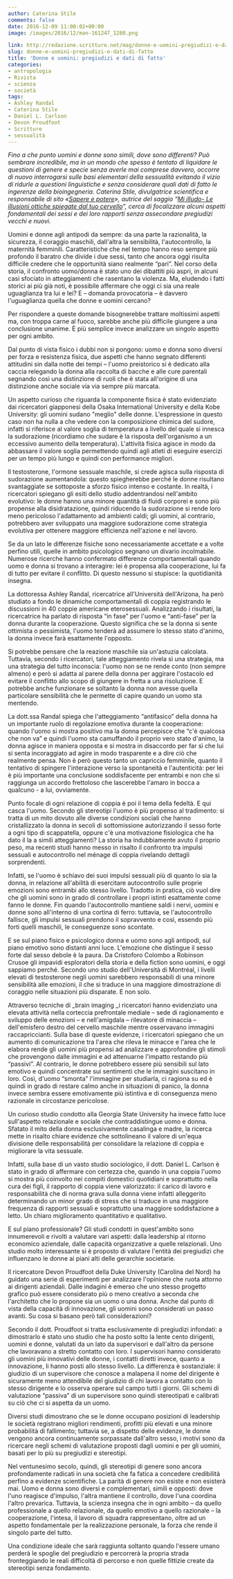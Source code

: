 ```yaml
---
author: Caterina Stile
comments: false
date: 2016-12-09 11:00:02+00:00
image: /images/2016/12/man-161247_1280.png

link: http://redazione.scritture.net/mag/donne-e-uomini-pregiudizi-e-dati-di-fatto/
slug: donne-e-uomini-pregiudizi-e-dati-di-fatto
title: 'Donne e uomini: pregiudizi e dati di fatto'
categories:
- antropologia
- Rivista
- scienza
- società
tags:
- Ashley Randal
- Caterina Stile
- Daniel L. Carlson
- Devon Proudfoot
- Scritture
- sessualità
---
```


_Fino a che punto uomini e donne sono simili, dove sono differenti? Può sembrare incredibile, ma in un mondo che spesso è tentato di liquidare le questioni di genere e specie senza averle mai comprese davvero, occorre di nuovo interrogarsi sulle basi elementari della sessualità evitando il vizio di ridurle a questioni linguistiche e senza considerare quali dati di fatto le ingerenze della bioingegneria. Caterina Stile, divulgatrice scientifica e responsabile di sito «[Sapere e potere](http://www.saperepotere.it)», autrice del saggio “[Mi illudo- Le illusioni ottiche spiegate dal tuo cervello](http://www.saperepotere.it/ebook.html)”, cerca di focalizzare alcuni aspetti fondamentali dei sessi e dei loro rapporti senza assecondare pregiudizi vecchi e nuovi._



Uomini e donne agli antipodi da sempre: da una parte la razionalità, la sicurezza, il coraggio maschili, dall'altra la sensibilità, l'autocontrollo, la maternità femminili. Caratteristiche che nel tempo hanno reso sempre più profondo il baratro che divide i due sessi, tanto che ancora oggi risulta difficile credere che le opportunità siano realmente “pari”. Nel corso della storia, il confronto uomo/donna è stato uno dei dibattiti più aspri, in alcuni casi sfociato in atteggiamenti che rasentano la violenza. Ma, eludendo i fatti storici ai più già noti, è possibile affermare che oggi ci sia una reale uguaglianza tra lui e lei? E – domanda provocatoria – è davvero l'uguaglianza quella che donne e uomini cercano?



Per rispondere a queste domande bisognerebbe trattare moltissimi aspetti ma, con troppa carne al fuoco, sarebbe anche più difficile giungere a una conclusione unanime. È più semplice invece analizzare un singolo aspetto per ogni ambito.

Dal punto di vista fisico i dubbi non si pongono: uomo e donna sono diversi per forza e resistenza fisica, due aspetti che hanno segnato differenti attitudini sin dalla notte dei tempi – l'uomo preistorico si è dedicato alla caccia relegando la donna alla raccolta di bacche e alle cure parentali segnando così una distinzione di ruoli che è stata all'origine di una distinzione anche sociale via via sempre più marcata.

Un aspetto curioso che riguarda la componente fisica è stato evidenziato dai ricercatori giapponesi della Osaka International University e della Kobe University: gli uomini sudano "meglio" delle donne. L'espressione in questo caso non ha nulla a che vedere con la composizione chimica del sudore, infatti si riferisce al valore soglia di temperatura a livello del quale si innesca la sudorazione (ricordiamo che sudare è la risposta dell'organismo a un eccessivo aumento della temperatura). L'attività fisica agisce in modo da abbassare il valore soglia permettendo quindi agli atleti di eseguire esercizi per un tempo più lungo e quindi con performance migliori.

Il testosterone, l'ormone sessuale maschile, si crede agisca sulla risposta di sudorazione aumentandola: questo spiegherebbe perché le donne risultano svantaggiate se sottoposte a sforzo fisico intenso e costante. In realtà, i ricercatori spiegano gli esiti dello studio addentrandosi nell'ambito evolutivo: le donne hanno una minore quantità di fluidi corporei e sono più propense alla disidratazione, quindi riducendo la sudorazione si rende loro meno pericoloso l'adattamento ad ambienti caldi; gli uomini, al contrario, potrebbero aver sviluppato una maggiore sudorazione come strategia evolutiva per ottenere maggiore efficienza nell'azione e nel lavoro.

Se da un lato le differenze fisiche sono necessariamente accettate e a volte perfino utili, quelle in ambito psicologico segnano un divario incolmabile. Numerose ricerche hanno confermato differenze comportamentali quando uomo e donna si trovano a interagire: lei è propensa alla cooperazione, lui fa di tutto per evitare il conflitto. Di questo nessuno si stupisce: la quotidianità insegna.

La dottoressa Ashley Randal, ricercatrice all'Università dell'Arizona, ha però studiato a fondo le dinamiche comportamentali di coppia registrando le discussioni in 40 coppie americane eterosessuali. Analizzando i risultati, la ricercatrice ha parlato di risposta “in fase” per l'uomo e “anti-fase” per la donna durante la cooperazione. Questo significa che se la donna si sente ottimista o pessimista, l'uomo tenderà ad assumere lo stesso stato d'animo, la donna invece farà esattamente l'opposto.

Si potrebbe pensare che la reazione maschile sia un'astuzia calcolata. Tuttavia, secondo i ricercatori, tale atteggiamento rivela sì una strategia, ma una strategia del tutto inconscia: l'uomo non se ne rende conto (non sempre almeno) e però si adatta al parere della donna per aggirare l'ostacolo ed evitare il conflitto allo scopo di giungere in fretta a una risoluzione. E potrebbe anche funzionare se soltanto la donna non avesse quella particolare sensibilità che le permette di capire quando un uomo sta mentendo.

La dott.ssa Randal spiega che l'atteggiamento “antifasico” della donna ha un importante ruolo di regolazione emotiva durante la cooperazione: quando l'uomo si mostra positivo ma la donna percepisce che “c'è qualcosa che non va” e quindi l'uomo sta camuffando il proprio vero stato d'animo, la donna agisce in maniera opposta e si mostra in disaccordo per far sì che lui si senta incoraggiato ad agire in modo trasparente e a dire ciò che realmente pensa. Non è però questo tanto un capriccio femminile, quanto il tentativo di spingere l'interazione verso la spontaneità e l'autenticità: per lei è più importante una conclusione soddisfacente per entrambi e non che si raggiunga un accordo frettoloso che lascerebbe l'amaro in bocca a qualcuno - a lui, ovviamente.

Punto focale di ogni relazione di coppia è poi il tema della fedeltà. E qui casca l'uomo. Secondo gli stereotipi l'uomo è più propenso al tradimento: si tratta di un mito dovuto alle diverse condizioni sociali che hanno cristallizzato la donna in secoli di sottomissione autorizzando il sesso forte a ogni tipo di scappatella, oppure c'è una motivazione fisiologica che ha dato il la a simili atteggiamenti? La storia ha indubbiamente avuto il proprio peso, ma recenti studi hanno messo in risalto il confronto tra impulsi sessuali e autocontrollo nel ménage di coppia rivelando dettagli sorprendenti.

Infatti, se l'uomo è schiavo dei suoi impulsi sessuali più di quanto lo sia la donna, in relazione all'abilità di esercitare autocontrollo sulle proprie emozioni sono entrambi allo stesso livello. Tradotto in pratica, ciò vuol dire che gli uomini sono in grado di controllare i propri istinti esattamente come fanno le donne. Fin quando l'autocontrollo mantiene saldi i nervi, uomini e donne sono all'interno di una cortina di ferro: tuttavia, se l'autocontrollo fallisce, gli impulsi sessuali prendono il sopravvento e così, essendo più forti quelli maschili, le conseguenze sono scontate.

E se sul piano fisico e psicologico donna e uomo sono agli antipodi, sul piano emotivo sono distanti anni luce. L'emozione che distingue il sesso forte dal sesso debole è la paura. Da Cristoforo Colombo a Robinson Crusoe gli impavidi esploratori della storia e della fiction sono uomini, e oggi sappiamo perché. Secondo uno studio dell'Università di Montréal, i livelli elevati di testosterone negli uomini sarebbero responsabili di una minore sensibilità alle emozioni, il che si traduce in una maggiore dimostrazione di coraggio nelle situazioni più disparate. E non solo.

Attraverso tecniche di _brain imaging _i ricercatori hanno evidenziato una elevata attività nella corteccia prefrontale mediale – sede di ragionamento e sviluppo delle emozioni – e nell'amigdala – rilevatore di minaccia – dell'emisfero destro del cervello maschile mentre osservavano immagini raccapriccianti. Sulla base di queste evidenze, i ricercatori spiegano che un aumento di comunicazione tra l'area che rileva le minacce e l'area che le elabora rende gli uomini più propensi ad analizzare e approfondire gli stimoli che provengono dalle immagini e ad attenuarne l'impatto restando più “passivi”. Al contrario, le donne potrebbero essere più sensibili sul lato emotivo e quindi concentrate sui sentimenti che le immagini suscitano in loro. Così, d'uomo “smonta” l'immagine per studiarla, ci ragiona su ed è quindi in grado di restare calmo anche in situazioni di panico, la donna invece sembra essere emotivamente più istintiva e di conseguenza meno razionale in circostanze pericolose.

Un curioso studio condotto alla Georgia State University ha invece fatto luce sull'aspetto relazionale e sociale che contraddistingue uomo e donna. Sfatato il mito della donna esclusivamente casalinga e madre, la ricerca mette in risalto chiare evidenze che sottolineano il valore di un'equa divisione delle responsabilità per consolidare la relazione di coppia e migliorare la vita sessuale.

Infatti, sulla base di un vasto studio sociologico, il dott. Daniel L. Carlson è stato in grado di affermare con certezza che, quando in una coppia l'uomo si mostra più coinvolto nei compiti domestici quotidiani e soprattutto nella cura dei figli, il rapporto di coppia viene valorizzato: il carico di lavoro e responsabilità che di norma grava sulla donna viene infatti alleggerito determinando un minor grado di stress che si traduce in una maggiore frequenza di rapporti sessuali e soprattutto una maggiore soddisfazione a letto. Un chiaro miglioramento quantitativo e qualitativo.

E sul piano professionale? Gli studi condotti in quest'ambito sono innumerevoli e rivolti a valutare vari aspetti: dalla leadership al ritorno economico aziendale, dalle capacità organizzative a quelle relazionali. Uno studio molto interessante si è proposto di valutare l'entità dei pregiudizi che influenzano le donne ai piani alti delle gerarchie societarie.

Il ricercatore Devon Proudfoot della Duke University (Carolina del Nord) ha guidato una serie di esperimenti per analizzare l'opinione che ruota attorno ai dirigenti aziendali. Dalle indagini è emerso che uno stesso progetto grafico può essere considerato più o meno creativo a seconda che l'architetto che lo propone sia un uomo o una donna. Anche dal punto di vista della capacità di innovazione, gli uomini sono considerati un passo avanti. Su cosa si basano però tali considerazioni?

Secondo il dott. Proudfoot si tratta esclusivamente di pregiudizi infondati: a dimostrarlo è stato uno studio che ha posto sotto la lente cento dirigenti, uomini e donne, valutati da un lato da supervisori e dall'altro da persone che lavoravano a stretto contatto con loro. I supervisori hanno considerato gli uomini più innovativi delle donne, i contatti diretti invece, quanto a innovazione, li hanno posti allo stesso livello. La differenza è sostanziale: il giudizio di un supervisore che conosce a malapena il nome del dirigente è sicuramente meno attendibile del giudizio di chi lavora a contatto con lo stesso dirigente e lo osserva operare sul campo tutti i giorni. Gli schemi di valutazione “passiva” di un supervisore sono quindi stereotipati e calibrati su ciò che ci si aspetta da un uomo.

Diversi studi dimostrano che se le donne occupano posizioni di leadership le società registrano migliori rendimenti, profitti più elevati e una minore probabilità di fallimento; tuttavia se, a dispetto delle evidenze, le donne vengono ancora continuamente sorpassate dall'altro sesso, i motivi sono da ricercare negli schemi di valutazione proposti dagli uomini e per gli uomini, basati per lo più su pregiudizi e stereotipi.

Nel ventunesimo secolo, quindi, gli stereotipi di genere sono ancora profondamente radicati in una società che fa fatica a concedere credibilità perfino a evidenze scientifiche. La parità di genere non esiste e non esisterà mai. Uomo e donna sono diversi e complementari, simili e opposti: dove l'uno reagisce d'impulso, l'altra mantiene il controllo, dove l'una coordina l'altro prevarica. Tuttavia, la scienza insegna che in ogni ambito – da quello professionale a quello relazionale, da quello emotivo a quello razionale – la cooperazione, l'intesa, il lavoro di squadra rappresentano, oltre ad un aspetto fondamentale per la realizzazione personale, la forza che rende il singolo parte del tutto.

Una condizione ideale che sarà raggiunta soltanto quando l'essere umano perderà le spoglie del pregiudizio e percorrerà la propria strada fronteggiando le reali difficoltà di percorso e non quelle fittizie create da stereotipi senza fondamento.
